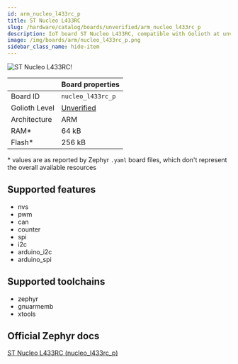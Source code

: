 ```yaml
---
id: arm_nucleo_l433rc_p
title: ST Nucleo L433RC
slug: /hardware/catalog/boards/unverified/arm_nucleo_l433rc_p
description: IoT board ST Nucleo L433RC, compatible with Golioth at unverified level.
image: /img/boards/arm/nucleo_l433rc_p.png
sidebar_class_name: hide-item
---
```


[//]: # (This is an auto-generated file, do not edit! Changes to it will be lost upon re-generation)

![ST Nucleo L433RC!](/img/boards/arm/nucleo_l433rc_p.png "ST Nucleo L433RC")

|                | Board properties     |
| -------------  | -------------------- |
| Board ID       | `nucleo_l433rc_p` |
| Golioth Level  | [Unverified](/hardware#unverified-boards) |
| Architecture   | ARM |
| RAM*           | 64 kB |
| Flash*         | 256 kB |

\* values are as reported by Zephyr `.yaml` board files, which don't represent the overall available resources



## Supported features

* nvs
* pwm
* can
* counter
* spi
* i2c
* arduino_i2c
* arduino_spi

## Supported toolchains

* zephyr
* gnuarmemb
* xtools

## Official Zephyr docs

[ST Nucleo L433RC (nucleo_l433rc_p)](https://docs.zephyrproject.org/latest/boards/arm/nucleo_l433rc_p/doc/index.html)
